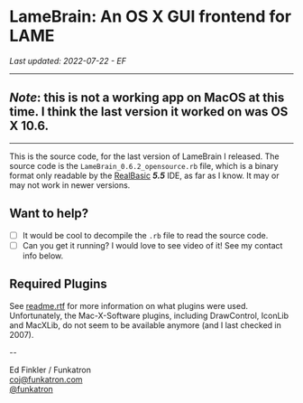 # LameBrain: An OS X GUI frontend for LAME

*Last updated: 2022-07-22 - EF*

----

## _Note_: this is not a working app on MacOS at this time. I think the last version it worked on was OS X 10.6.

----

This is the source code, for the last version of LameBrain I released.  The source code is the `LameBrain_0.6.2_opensource.rb` file, which is a binary format only readable by the [RealBasic](https://www.xojo.com/) ***5.5*** IDE, as far as I know. It may or may not work in newer versions.

## Want to help?
- [ ] It would be cool to decompile the `.rb` file to read the source code.
- [ ] Can you get it running? I would love to see video of it! See my contact info below.

## Required Plugins

See [readme.rtf](readme.rtf) for more information on what plugins were used.  Unfortunately, the Mac-X-Software plugins, including DrawControl, IconLib and MacXLib, do not seem to be available anymore (and I last checked in 2007).


--

Ed Finkler / Funkatron<br>
<coj@funkatron.com><br>
[@funkatron](https://twitter.com/funkatron)
